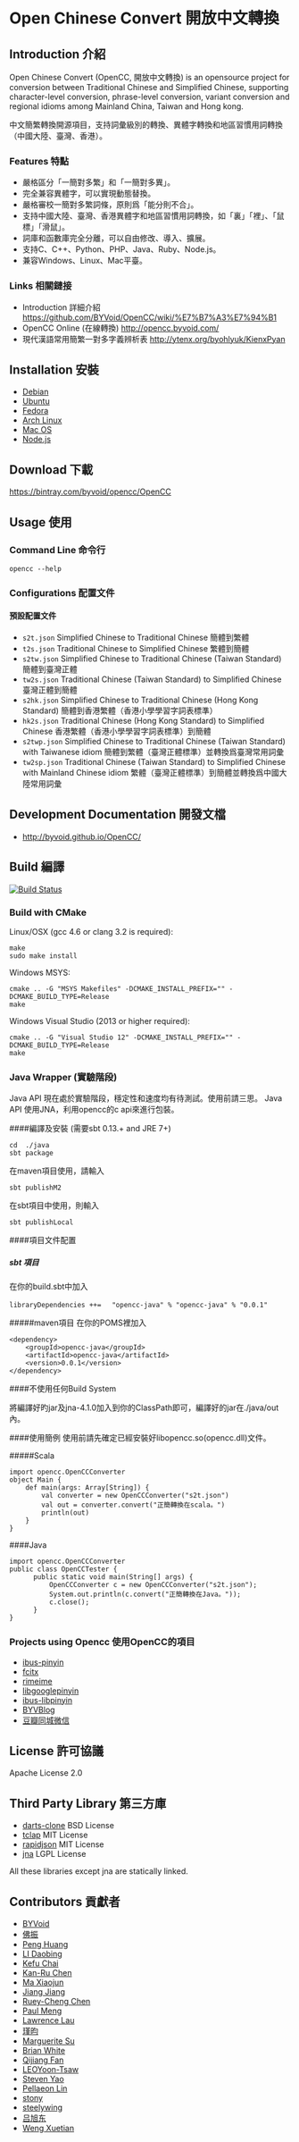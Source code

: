 # Open Chinese Convert 開放中文轉換

## Introduction 介紹

Open Chinese Convert (OpenCC, 開放中文轉換) is an opensource project for conversion between Traditional Chinese and Simplified Chinese, supporting character-level conversion, phrase-level conversion, variant conversion and regional idioms among Mainland China, Taiwan and Hong kong.

中文簡繁轉換開源項目，支持詞彙級別的轉換、異體字轉換和地區習慣用詞轉換（中國大陸、臺灣、香港）。

### Features 特點

* 嚴格區分「一簡對多繁」和「一簡對多異」。
* 完全兼容異體字，可以實現動態替換。
* 嚴格審校一簡對多繁詞條，原則爲「能分則不合」。
* 支持中國大陸、臺灣、香港異體字和地區習慣用詞轉換，如「裏」「裡」、「鼠標」「滑鼠」。
* 詞庫和函數庫完全分離，可以自由修改、導入、擴展。
* 支持C、C++、Python、PHP、Java、Ruby、Node.js。
* 兼容Windows、Linux、Mac平臺。

### Links 相關鏈接

* Introduction 詳細介紹 https://github.com/BYVoid/OpenCC/wiki/%E7%B7%A3%E7%94%B1
* OpenCC Online (在線轉換) http://opencc.byvoid.com/
* 現代漢語常用簡繁一對多字義辨析表 http://ytenx.org/byohlyuk/KienxPyan

## Installation 安裝

* [Debian](http://packages.qa.debian.org/o/opencc.html)
* [Ubuntu](https://launchpad.net/ubuntu/+source/opencc)
* [Fedora](https://admin.fedoraproject.org/pkgdb/package/opencc/)
* [Arch Linux](https://www.archlinux.org/packages/community/x86_64/opencc/)
* [Mac OS](https://github.com/mxcl/homebrew/blob/master/Library/Formula/opencc.rb)
* [Node.js](https://npmjs.org/package/opencc)

## Download 下載

https://bintray.com/byvoid/opencc/OpenCC

## Usage 使用

### Command Line 命令行

`opencc --help`

### Configurations 配置文件

#### 預設配置文件

* `s2t.json` Simplified Chinese to Traditional Chinese 簡體到繁體
* `t2s.json` Traditional Chinese to Simplified Chinese 繁體到簡體
* `s2tw.json` Simplified Chinese to Traditional Chinese (Taiwan Standard) 簡體到臺灣正體
* `tw2s.json` Traditional Chinese (Taiwan Standard) to Simplified Chinese 臺灣正體到簡體
* `s2hk.json` Simplified Chinese to Traditional Chinese (Hong Kong Standard) 簡體到香港繁體（香港小學學習字詞表標準）
* `hk2s.json` Traditional Chinese (Hong Kong Standard) to Simplified Chinese 香港繁體（香港小學學習字詞表標準）到簡體
* `s2twp.json` Simplified Chinese to Traditional Chinese (Taiwan Standard) with Taiwanese idiom 簡體到繁體（臺灣正體標準）並轉換爲臺灣常用詞彙
* `tw2sp.json` Traditional Chinese (Taiwan Standard) to Simplified Chinese with Mainland Chinese idiom 繁體（臺灣正體標準）到簡體並轉換爲中國大陸常用詞彙

## Development Documentation 開發文檔

* http://byvoid.github.io/OpenCC/

## Build 編譯

[![Build Status](https://travis-ci.org/BYVoid/OpenCC.png?branch=master)](https://travis-ci.org/BYVoid/OpenCC)

### Build with CMake

Linux/OSX (gcc 4.6 or clang 3.2 is required):

```
make
sudo make install
```

Windows MSYS:

```
cmake .. -G "MSYS Makefiles" -DCMAKE_INSTALL_PREFIX="" -DCMAKE_BUILD_TYPE=Release
make
```

Windows Visual Studio (2013 or higher required):

```
cmake .. -G "Visual Studio 12" -DCMAKE_INSTALL_PREFIX="" -DCMAKE_BUILD_TYPE=Release
make
```

### Java Wrapper (實驗階段)
Java API 現在處於實驗階段，穩定性和速度均有待測試。使用前請三思。
Java API 使用JNA，利用opencc的c api來進行包裝。

####編譯及安裝 (需要sbt 0.13.+ and JRE 7+)

```
cd  ./java
sbt package
```

在maven項目使用，請輸入

```
sbt publishM2
```

在sbt項目中使用，則輸入

```
sbt publishLocal
```
####項目文件配置

##### sbt 項目
在你的build.sbt中加入

```
libraryDependencies ++= 　"opencc-java" % "opencc-java" % "0.0.1"
```

#####maven項目
在你的POMS裡加入

```
<dependency>
	<groupId>opencc-java</groupId>
	<artifactId>opencc-java</artifactId>
	<version>0.0.1</version>
</dependency>
```

####不使用任何Build System

將編譯好旳jar及jna-4.1.0加入到你的ClassPath即可，編譯好的jar在./java/out內。

####使用簡例
使用前請先確定已經安裝好libopencc.so(opencc.dll)文件。

#####Scala

    import opencc.OpenCCConverter
    object Main {
        def main(args: Array[String]) {
            val converter = new OpenCCConverter("s2t.json")
            val out = converter.convert("正簡轉換在scala。")
            println(out)
        }
    }

####Java

    import opencc.OpenCCConverter
    public class OpenCCTester {
          public static void main(String[] args) {
              OpenCCConverter c = new OpenCCConverter("s2t.json");
              System.out.println(c.convert("正簡轉換在Java。"));
              c.close();
          }
    }

### Projects using Opencc 使用OpenCC的項目

* [ibus-pinyin](http://code.google.com/p/ibus/)
* [fcitx](http://code.google.com/p/fcitx/)
* [rimeime](http://code.google.com/p/rimeime/)
* [libgooglepinyin](http://code.google.com/p/libgooglepinyin/)
* [ibus-libpinyin](https://github.com/libpinyin/ibus-libpinyin)
* [BYVBlog](https://github.com/byvoid/byvblog)
* [豆瓣同城微信](http://weixinqiao.com/douban-event/)

## License 許可協議

Apache License 2.0

## Third Party Library 第三方庫

* [darts-clone](https://code.google.com/p/darts-clone/) BSD License
* [tclap](http://tclap.sourceforge.net/) MIT License
* [rapidjson](https://github.com/miloyip/rapidjson) MIT License
* [jna](https://github.com/twall/jna) LGPL License

All these libraries except jna are statically linked.

## Contributors 貢獻者

* [BYVoid](http://www.byvoid.com/)
* [佛振](https://github.com/lotem)
* [Peng Huang](https://github.com/phuang)
* [LI Daobing](https://github.com/lidaobing)
* [Kefu Chai](https://github.com/tchaikov)
* [Kan-Ru Chen](http://kanru.info/)
* [Ma Xiaojun](https://twitter.com/damage3025)
* [Jiang Jiang](http://jjgod.org/)
* [Ruey-Cheng Chen](https://github.com/rueycheng)
* [Paul Meng](http://home.mno2.org/)
* [Lawrence Lau](https://github.com/ktslwy)
* [瑾昀](https://github.com/kunki)
* [Marguerite Su](https://www.marguerite.su/)
* [Brian White](http://mscdex.net)
* [Qijiang Fan](https://fqj.me/)
* [LEOYoon-Tsaw](https://github.com/LEOYoon-Tsaw)
* [Steven Yao](https://github.com/stevenyao)
* [Pellaeon Lin](https://github.com/pellaeon)
* [stony](https://github.com/stony-shixz)
* [steelywing](https://github.com/steelywing)
* [吕旭东](https://github.com/lvxudong)
* [Weng Xuetian](https://github.com/wengxt)
